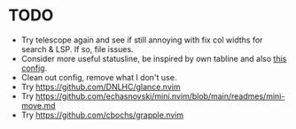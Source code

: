 # TODO

- Try telescope again and see if still annoying with fix col widths for search & LSP. If so, file issues.
- Consider more useful statusline, be inspired by own tabline and also [this config](https://github.com/JoosepAlviste/dotfiles/blob/master/config/nvim/lua/j/statusline.lua).
- Clean out config, remove what I don't use.
- Try https://github.com/DNLHC/glance.nvim
- Try https://github.com/echasnovski/mini.nvim/blob/main/readmes/mini-move.md
- Try https://github.com/cbochs/grapple.nvim
